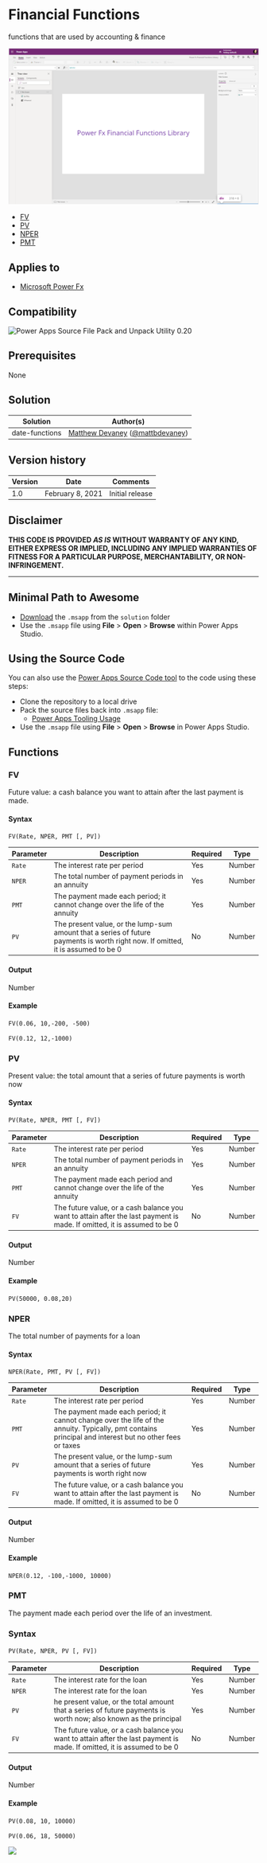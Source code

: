 # Financial Functions
functions that are used by accounting & finance

![Preview](assets/preview.png)

* [FV](#FV)
* [PV](#PV)
* [NPER](#NPER)
* [PMT](#PMT)

## Applies to

* [Microsoft Power Fx](https://docs.microsoft.com/en-us/power-platform/power-fx/overview)


## Compatibility

![Power Apps Source File Pack and Unpack Utility 0.20](https://img.shields.io/badge/PSAopa-0.20-green.svg)

## Prerequisites

None

## Solution

Solution|Author(s)
--------|---------
date-functions | [Matthew Devaney](https://github.com/matthewdevaney) ([@mattbdevaney](https://twitter.com/mattbdevaney))

## Version history

Version|Date|Comments
-------|----|--------
1.0|February 8, 2021|Initial release

## Disclaimer

**THIS CODE IS PROVIDED *AS IS* WITHOUT WARRANTY OF ANY KIND, EITHER EXPRESS OR IMPLIED, INCLUDING ANY IMPLIED WARRANTIES OF FITNESS FOR A PARTICULAR PURPOSE, MERCHANTABILITY, OR NON-INFRINGEMENT.**

---

## Minimal Path to Awesome

* [Download](https://github.com/pnp/powerfx-samples/raw/main/samples/financial-functions/solution/powerfx-financial-functions.msapp) the `.msapp` from the `solution` folder
* Use the `.msapp` file using **File** > **Open** > **Browse** within Power Apps Studio.


## Using the Source Code

  You can also use the [Power Apps Source Code tool](https://github.com/microsoft/PowerApps-Language-Tooling) to the code using these steps:
* Clone the repository to a local drive
* Pack the source files back into `.msapp` file:
  * [Power Apps Tooling Usage](https://github.com/microsoft/PowerApps-Language-Tooling)
* Use the `.msapp` file using **File** > **Open** > **Browse** in Power Apps Studio.

## Functions

### FV

Future value: a cash balance you want to attain after the last payment is made.

#### Syntax

```excel
FV(Rate, NPER, PMT [, PV])
```

Parameter | Description | Required | Type
---|---|---|---
`Rate`|The interest rate per period| Yes | Number
`NPER`|The total number of payment periods in an annuity| Yes | Number
`PMT`|The payment made each period; it cannot change over the life of the annuity| Yes | Number
`PV`|The present value, or the lump-sum amount that a series of future payments is worth right now. If omitted, it is assumed to be 0| No | Number

#### Output

Number


#### Example


```excel
FV(0.06, 10,-200, -500)
```

```excel
FV(0.12, 12,-1000)
```


### PV

Present value: the total amount that a series of future payments is worth now

#### Syntax

```excel
PV(Rate, NPER, PMT [, FV])
```

Parameter | Description | Required | Type
---|---|---|---
`Rate`|The interest rate per period | Yes | Number
`NPER`|The total number of payment periods in an annuity| Yes | Number
`PMT`|The payment made each period and cannot change over the life of the annuity| Yes | Number
`FV`|The future value, or a cash balance you want to attain after the last payment is made. If omitted, it is assumed to be 0 | No | Number

#### Output

Number


#### Example


```excel
PV(50000, 0.08,20)
```


### NPER

The total number of payments for a loan

#### Syntax

```excel
NPER(Rate, PMT, PV [, FV])
```

Parameter | Description | Required | Type
---|---|---|---
`Rate`|The interest rate per period| Yes | Number
`PMT`| The payment made each period; it cannot change over the life of the annuity. Typically, pmt contains principal and interest but no other fees or taxes| Yes | Number
`PV`|The present value, or the lump-sum amount that a series of future payments is worth right now| Yes | Number
`FV`|The future value, or a cash balance you want to attain after the last payment is made. If omitted, it is assumed to be 0 | No | Number

#### Output

Number


#### Example


```excel
NPER(0.12, -100,-1000, 10000)
```

### PMT

The payment made each period over the life of an investment.

### Syntax

```excel
PV(Rate, NPER, PV [, FV])
```

Parameter | Description | Required | Type
---|---|---|---
`Rate`|The interest rate for the loan| Yes | Number
`NPER`|The interest rate for the loan| Yes | Number
`PV`|he present value, or the total amount that a series of future payments is worth now; also known as the principal| Yes | Number
`FV`|The future value, or a cash balance you want to attain after the last payment is made. If omitted, it is assumed to be 0| No | Number

#### Output

Number

#### Example


```excel
PV(0.08, 10, 10000)
```

```excel
PV(0.06, 18, 50000)
```

<img src="https://telemetry.sharepointpnp.com/powerfx-samples/samples/financial-functions" />
